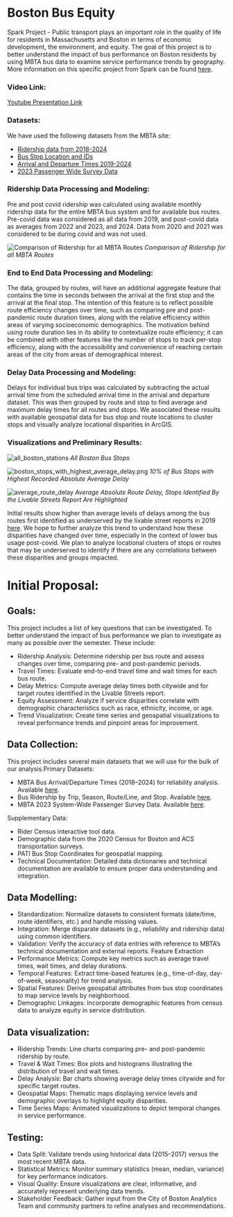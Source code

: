# Boston Bus Equity

Spark Project - Public transport plays an important role in the quality of life for residents in Massachusetts and Boston in terms of economic development, the environment, and equity. The goal of this project is to better understand the impact of bus performance on Boston residents by using MBTA bus data to examine service performance trends by geography. More information on this specific project from Spark can be found [here](https://docs.google.com/document/d/1BDWIXxLIoyoAc7ZoDu54bQZFiHViBrydTfgQigjtaNY/edit?tab=t.0).

### Video Link:

[Youtube Presentation Link](https://youtu.be/62y40h25OEA)

### Datasets:

We have used the following datasets from the MBTA site:

- [Ridership data from 2018-2024](https://mbta-massdot.opendata.arcgis.com/datasets/8daf4a33925a4df59183f860826d29ee/about)
- [Bus Stop Location and IDs](https://mbta-massdot.opendata.arcgis.com/datasets/24a97982b39f4febb504c9e6cb55879b_0/explore)
- [Arrival and Departure Times 2019-2024](https://mbta-massdot.opendata.arcgis.com/search?collection=dataset&q=mbta%20bus%20arrival%20departure%20time)
- [2023 Passenger Wide Survey Data](https://mbta-massdot.opendata.arcgis.com/datasets/MassDOT::mbta-2023-system-wide-passenger-survey-data/about)

### Ridership Data Processing and Modeling:

Pre and post covid ridership was calculated using available monthly ridership data for the entire MBTA bus system and for available bus routes. Pre-covid data was considered as all data from 2019, and post-covid data as averages from 2022 and 2023, and 2024. Data from 2020 and 2021 was considered to be during covid and was not used.

![Comparison of Ridership for all MBTA Routes](assets/bus_covid_ridership.png)
*Comparison of Ridership for all MBTA Routes*


### End to End Data Processing and Modeling:

The data, grouped by routes, will have an additional aggregate feature that contains the time in seconds between the arrival at the first stop and the arrival at the final stop. The intention of this feature is to reflect possible route efficiency changes over time, such as comparing pre and post-pandemic route duration times, along with the relative efficiency within areas of varying socioeconomic demographics. The motivation behind using route duration lies in its ability to contextualize route efficiency; it can be combined with other features like the number of stops to track per-stop efficiency, along with the accessibility and convenience of reaching certain areas of the city from areas of demographical interest.

### Delay Data Processing and Modeling:

Delays for individual bus trips was calculated by subtracting the actual arrival time from the scheduled arrival time in the arrival and departure dataset. This was then grouped by route and stop to find average and maximum delay times for all routes and stops. We associated these results with available geospatial data for bus stop and route locations to cluster stops and visually analyze locational disparities in ArcGIS.

### Visualizations and Preliminary Results:

![all_boston_stations](assets/boston_all_stations.png)
*All Boston Bus Stops*

![boston_stops_with_highest_average_delay.png](assets/boston_stops_with_highest_average_delay.png)
*10% of Bus Stops with Highest Recorded Absolute Average Delay*

![average_route_delay](assets/average_route_delay.png)
*Average Absolute Route Delay, Stops Identified By the Livable Streets Report Are Highlighted*

Initial results show higher than average levels of delays among the bus routes first identified as underserved by the livable street reports in 2019 [here](https://d3n8a8pro7vhmx.cloudfront.net/livablestreetsalliance/pages/6582/attachments/original/1569205099/lsa-better-buses-2019-v9-20sep19.pdf?1569205099). We hope to further analyze this trend to understand how these disparities have changed over time, especially in the context of lower bus usage post-covid. We plan to analyze locational clusters of stops or routes that may be underserved to identify if there are any correlations between these disparities and groups impacted. 

# Initial Proposal:

## Goals:

This project includes a list of key questions that can be investigated. To better understand the impact of bus performance we plan to investigate as many as possible over the semester. These include:

- Ridership Analysis: Determine ridership per bus route and assess changes over time, comparing pre- and post-pandemic periods.
- Travel Times: Evaluate end-to-end travel time and wait times for each bus route.
- Delay Metrics: Compute average delay times both citywide and for target routes identified in the Livable Streets report.
- Equity Assessment: Analyze if service disparities correlate with demographic characteristics such as race, ethnicity, income, or age.
- Trend Visualization: Create time series and geospatial visualizations to reveal performance trends and pinpoint areas for improvement.

## Data Collection:

This project includes several main datasets that we will use for the bulk of our analysis.Primary Datasets:

- MBTA Bus Arrival/Departure Times (2018–2024) for reliability analysis. Available [here](https://mbta-massdot.opendata.arcgis.com/search?collection=dataset&q=mbta%20bus%20arrival%20departure%20time).
- Bus Ridership by Trip, Season, Route/Line, and Stop. Available [here](https://mbta-massdot.opendata.arcgis.com/datasets/eec03d901d2e470ebd5758c60d793e8e_0/explore).
- MBTA 2023 System-Wide Passenger Survey Data. Available [here](https://mbta-massdot.opendata.arcgis.com/datasets/faaf1295847e4673a03b40cef2c53df1_0/explore).

Supplementary Data:

- Rider Census interactive tool data.
- Demographic data from the 2020 Census for Boston and ACS transportation surveys.
- PATI Bus Stop Coordinates for geospatial mapping.
- Technical Documentation: Detailed data dictionaries and technical documentation are available to
  ensure proper data understanding and integration.

## Data Modelling:

- Standardization: Normalize datasets to consistent formats (date/time, route identifiers, etc.) and handle missing values.
- Integration: Merge disparate datasets (e.g., reliability and ridership data) using common identifiers.
- Validation: Verify the accuracy of data entries with reference to MBTA’s technical documentation and external reports.
  Feature Extraction
- Performance Metrics: Compute key metrics such as average travel times, wait times, and delay durations.
- Temporal Features: Extract time-based features (e.g., time-of-day, day-of-week, seasonality) for trend analysis.
- Spatial Features: Derive geospatial attributes from bus stop coordinates to map service levels by neighborhood.
- Demographic Linkages: Incorporate demographic features from census data to analyze equity in service distribution.

## Data visualization:

- Ridership Trends: Line charts comparing pre- and post-pandemic ridership by route.
- Travel & Wait Times: Box plots and histograms illustrating the distribution of travel and wait times.
- Delay Analysis: Bar charts showing average delay times citywide and for specific target routes.
- Geospatial Maps: Thematic maps displaying service levels and demographic overlays to highlight equity disparities.
- Time Series Maps: Animated visualizations to depict temporal changes in service performance.

## Testing:

- Data Split: Validate trends using historical data (2015–2017) versus the most recent MBTA data.
- Statistical Metrics: Monitor summary statistics (mean, median, variance) for key performance indicators.
- Visual Quality: Ensure visualizations are clear, informative, and accurately represent underlying data trends.
- Stakeholder Feedback: Gather input from the City of Boston Analytics Team and community partners to refine analyses and recommendations.
